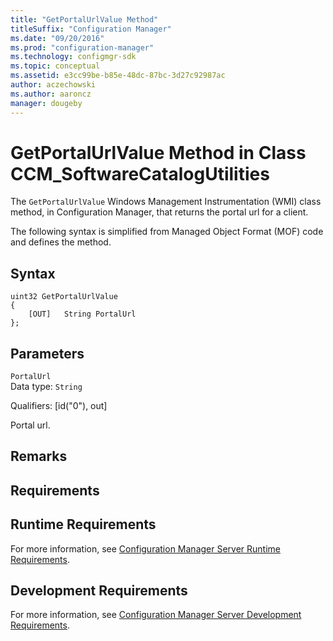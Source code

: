```yaml
---
title: "GetPortalUrlValue Method"
titleSuffix: "Configuration Manager"
ms.date: "09/20/2016"
ms.prod: "configuration-manager"
ms.technology: configmgr-sdk
ms.topic: conceptual
ms.assetid: e3cc99be-b85e-48dc-87bc-3d27c92987ac
author: aczechowski
ms.author: aaroncz
manager: dougeby
---
```

# GetPortalUrlValue Method in Class CCM_SoftwareCatalogUtilities
The `GetPortalUrlValue` Windows Management Instrumentation (WMI) class method, in Configuration Manager, that returns the portal url for a client.   

 The following syntax is simplified from Managed Object Format (MOF) code and defines the method.  

## Syntax  

```  
uint32 GetPortalUrlValue   
{  
    [OUT]   String PortalUrl  
};  
```  

## Parameters  
 `PortalUrl`  
 Data type: `String`  

 Qualifiers: [id("0"), out]  

 Portal url.   

## Remarks  

## Requirements  

## Runtime Requirements  
 For more information, see [Configuration Manager Server Runtime Requirements](../../../../../develop/core/reqs/server-runtime-requirements.md).  

## Development Requirements  
 For more information, see [Configuration Manager Server Development Requirements](../../../../../develop/core/reqs/server-development-requirements.md).
